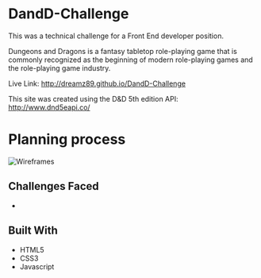# DandD-Challenge
This was a technical challenge for a Front End developer position.

Dungeons and Dragons is a fantasy tabletop role-playing game that is commonly recognized as the beginning of modern role-playing games and the role-playing game industry.

Live Link: http://dreamz89.github.io/DandD-Challenge

This site was created using the D&D 5th edition API: http://www.dnd5eapi.co/

# Planning process
![Wireframes](https://i.imgur.com/eD18KZl.jpg)

## Challenges Faced
*

## Built With
* HTML5
* CSS3
* Javascript
